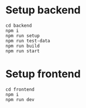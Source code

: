 # Setup backend
```cd backend``` \
```npm i``` \
```npm run setup``` \
```npm run test-data``` \
```npm run build``` \
```npm run start```

# Setup frontend
```cd frontend``` \
```npm i``` \
```npm run dev```
